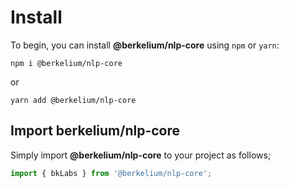 # Install

To begin, you can install **@berkelium/nlp-core** using `npm` or `yarn`:

```shell
npm i @berkelium/nlp-core
```

or

```shell
yarn add @berkelium/nlp-core
```

## Import berkelium/nlp-core

Simply import **@berkelium/nlp-core** to your project as follows;

```js
import { bkLabs } from '@berkelium/nlp-core';
```

